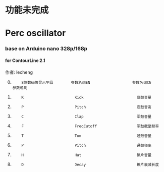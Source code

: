 # 功能未完成
# Perc oscillator
### base on Arduino nano 328p/168p
#### for ContourLine 2.1  
作者: lecheng  

 0.         8位数码管显示字母        参数名词EN                   参数名词CN                    参数说明
 1.         K                       Kick                        底鼓音量                      
 2.         P                       Pitch                       底鼓音高
 3.         C                       Clap                        军鼓音量
 4.         F                       FreqCutoff                  军鼓截至频率                    
 5.         T                       Tom                         通鼓音量                   
 6.         P                       Pitch                       通鼓频率                    
 7.         H                       Hat                         镲片音量                    
 8.         D                       Decay                       镲片衰减长度                    
                     
